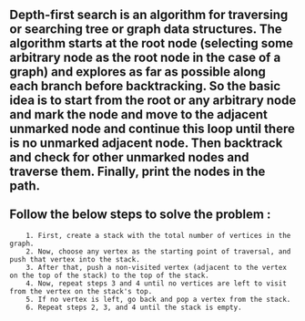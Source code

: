 Depth-first search is an algorithm for traversing or searching tree or graph data structures. The algorithm starts at the root node (selecting some arbitrary node as the root node in the case of a graph) and explores as far as possible along each branch before backtracking. 
So the basic idea is to start from the root or any arbitrary node and mark the node and move to the adjacent unmarked node and continue this loop until there is no unmarked adjacent node. Then backtrack and check for other unmarked nodes and traverse them. Finally, print the nodes in the path.
<br/>
<br/>
Follow the below steps to solve the problem :
--------------------------------------------
        1. First, create a stack with the total number of vertices in the graph.
        2. Now, choose any vertex as the starting point of traversal, and push that vertex into the stack.
        3. After that, push a non-visited vertex (adjacent to the vertex on the top of the stack) to the top of the stack.
        4. Now, repeat steps 3 and 4 until no vertices are left to visit from the vertex on the stack's top.
        5. If no vertex is left, go back and pop a vertex from the stack.
        6. Repeat steps 2, 3, and 4 until the stack is empty.
